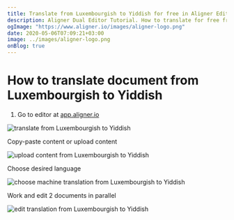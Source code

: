 ```yaml
---
title: Translate from Luxembourgish to Yiddish for free in Aligner Editor
description: Aligner Dual Editor Tutorial. How to translate for free from Luxembourgish to Yiddish. Aligner is multilingual document management platform. 
ogImage: "https://www.aligner.io/images/aligner-logo.png"
date: 2020-05-06T07:09:21+03:00
image: ../images/aligner-logo.png
onBlog: true
---
```


# How to translate document from Luxembourgish to Yiddish

1. Go to editor at [app.aligner.io](https://app.aligner.io "Aligner App web page")

![translate from Luxembourgish to Yiddish](../aligner-blank-editor.png "translate from Luxembourgish to Yiddish")

Copy-paste content or upload content

![upload content from Luxembourgish to Yiddish](../aligner-uploaded-document.png "upload content from Luxembourgish to Yiddish")

Choose desired language

![choose machine translation from Luxembourgish to Yiddish](../aligner-language-dropdown.png "choose machine translation from Luxembourgish to Yiddish")

Work and edit 2 documents in parallel

![edit translation from Luxembourgish to Yiddish](../aligner-double-sitded-editor.png "edit translation from Luxembourgish to Yiddish")

